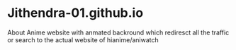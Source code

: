 # Jithendra-01.github.io
About Anime website with anmated backround which rediresct all the traffic or search to the actual website of hianime/aniwatch
